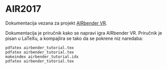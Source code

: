 # AIR2017

Dokumentacija vezana za projekt [AIRbender VR](https://github.com/AIR-FOI-HR/AIRBenderVR).

Dokumentacija je priručnik kako se napravi igra AIRbender VR. Priručnik je
pisan u LaTeXu, a kompajlira se tako da se pokrene niz naredaba:
```
pdfatex airbender_tutorial.tex
pdfatex airbender_tutorial.tex
makeindex airbender_tutorial.idx
pdfatex airbender_tutorial.tex
```


